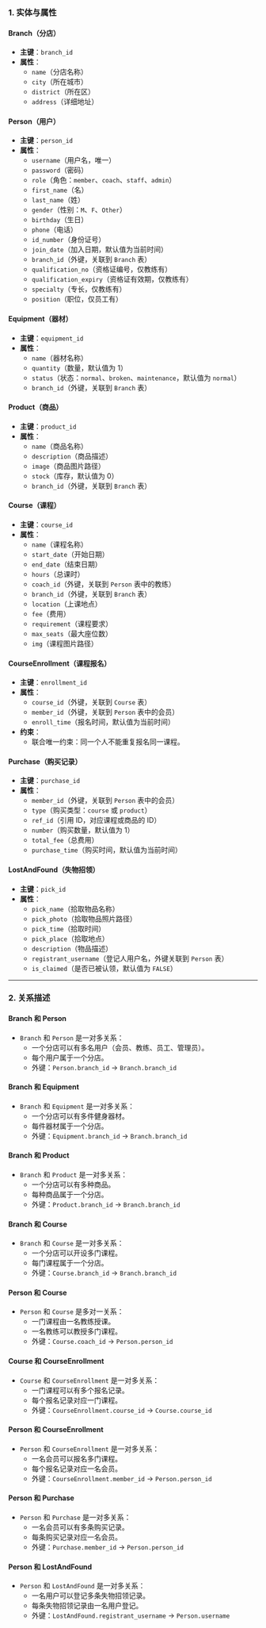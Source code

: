 ### **1. 实体与属性**

#### **Branch（分店）**
- **主键**：`branch_id`
- **属性**：
  - `name`（分店名称）
  - `city`（所在城市）
  - `district`（所在区）
  - `address`（详细地址）

#### **Person（用户）**
- **主键**：`person_id`
- **属性**：
  - `username`（用户名，唯一）
  - `password`（密码）
  - `role`（角色：`member`、`coach`、`staff`、`admin`）
  - `first_name`（名）
  - `last_name`（姓）
  - `gender`（性别：`M`、`F`、`Other`）
  - `birthday`（生日）
  - `phone`（电话）
  - `id_number`（身份证号）
  - `join_date`（加入日期，默认值为当前时间）
  - `branch_id`（外键，关联到 `Branch` 表）
  - `qualification_no`（资格证编号，仅教练有）
  - `qualification_expiry`（资格证有效期，仅教练有）
  - `specialty`（专长，仅教练有）
  - `position`（职位，仅员工有）

#### **Equipment（器材）**
- **主键**：`equipment_id`
- **属性**：
  - `name`（器材名称）
  - `quantity`（数量，默认值为 1）
  - `status`（状态：`normal`、`broken`、`maintenance`，默认值为 `normal`）
  - `branch_id`（外键，关联到 `Branch` 表）

#### **Product（商品）**
- **主键**：`product_id`
- **属性**：
  - `name`（商品名称）
  - `description`（商品描述）
  - `image`（商品图片路径）
  - `stock`（库存，默认值为 0）
  - `branch_id`（外键，关联到 `Branch` 表）

#### **Course（课程）**
- **主键**：`course_id`
- **属性**：
  - `name`（课程名称）
  - `start_date`（开始日期）
  - `end_date`（结束日期）
  - `hours`（总课时）
  - `coach_id`（外键，关联到 `Person` 表中的教练）
  - `branch_id`（外键，关联到 `Branch` 表）
  - `location`（上课地点）
  - `fee`（费用）
  - `requirement`（课程要求）
  - `max_seats`（最大座位数）
  - `img`（课程图片路径）

#### **CourseEnrollment（课程报名）**
- **主键**：`enrollment_id`
- **属性**：
  - `course_id`（外键，关联到 `Course` 表）
  - `member_id`（外键，关联到 `Person` 表中的会员）
  - `enroll_time`（报名时间，默认值为当前时间）
- **约束**：
  - 联合唯一约束：同一个人不能重复报名同一课程。

#### **Purchase（购买记录）**
- **主键**：`purchase_id`
- **属性**：
  - `member_id`（外键，关联到 `Person` 表中的会员）
  - `type`（购买类型：`course` 或 `product`）
  - `ref_id`（引用 ID，对应课程或商品的 ID）
  - `number`（购买数量，默认值为 1）
  - `total_fee`（总费用）
  - `purchase_time`（购买时间，默认值为当前时间）

#### **LostAndFound（失物招领）**
- **主键**：`pick_id`
- **属性**：
  - `pick_name`（拾取物品名称）
  - `pick_photo`（拾取物品照片路径）
  - `pick_time`（拾取时间）
  - `pick_place`（拾取地点）
  - `description`（物品描述）
  - `registrant_username`（登记人用户名，外键关联到 `Person` 表）
  - `is_claimed`（是否已被认领，默认值为 `FALSE`）

---

### **2. 关系描述**

#### **Branch 和 Person**
- `Branch` 和 `Person` 是一对多关系：
  - 一个分店可以有多名用户（会员、教练、员工、管理员）。
  - 每个用户属于一个分店。
  - 外键：`Person.branch_id` → `Branch.branch_id`

#### **Branch 和 Equipment**
- `Branch` 和 `Equipment` 是一对多关系：
  - 一个分店可以有多件健身器材。
  - 每件器材属于一个分店。
  - 外键：`Equipment.branch_id` → `Branch.branch_id`

#### **Branch 和 Product**
- `Branch` 和 `Product` 是一对多关系：
  - 一个分店可以有多种商品。
  - 每种商品属于一个分店。
  - 外键：`Product.branch_id` → `Branch.branch_id`

#### **Branch 和 Course**
- `Branch` 和 `Course` 是一对多关系：
  - 一个分店可以开设多门课程。
  - 每门课程属于一个分店。
  - 外键：`Course.branch_id` → `Branch.branch_id`

#### **Person 和 Course**
- `Person` 和 `Course` 是多对一关系：
  - 一门课程由一名教练授课。
  - 一名教练可以教授多门课程。
  - 外键：`Course.coach_id` → `Person.person_id`

#### **Course 和 CourseEnrollment**
- `Course` 和 `CourseEnrollment` 是一对多关系：
  - 一门课程可以有多个报名记录。
  - 每个报名记录对应一门课程。
  - 外键：`CourseEnrollment.course_id` → `Course.course_id`

#### **Person 和 CourseEnrollment**
- `Person` 和 `CourseEnrollment` 是一对多关系：
  - 一名会员可以报名多门课程。
  - 每个报名记录对应一名会员。
  - 外键：`CourseEnrollment.member_id` → `Person.person_id`

#### **Person 和 Purchase**
- `Person` 和 `Purchase` 是一对多关系：
  - 一名会员可以有多条购买记录。
  - 每条购买记录对应一名会员。
  - 外键：`Purchase.member_id` → `Person.person_id`

#### **Person 和 LostAndFound**
- `Person` 和 `LostAndFound` 是一对多关系：
  - 一名用户可以登记多条失物招领记录。
  - 每条失物招领记录由一名用户登记。
  - 外键：`LostAndFound.registrant_username` → `Person.username`
